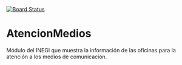 [![Board Status](https://dev.azure.com/DGCSPIRI/a9be030d-9c19-44bc-b41c-6264cf699e4c/41ee5ff7-a429-49ba-8c67-4146ea20b572/_apis/work/boardbadge/d1cc3c11-585a-4e36-800f-3cc429e27f73)](https://dev.azure.com/DGCSPIRI/a9be030d-9c19-44bc-b41c-6264cf699e4c/_boards/board/t/41ee5ff7-a429-49ba-8c67-4146ea20b572/Microsoft.RequirementCategory)
# AtencionMedios
Módulo del INEGI que muestra la información de las oficinas para la atención a los medios de comunicación.
